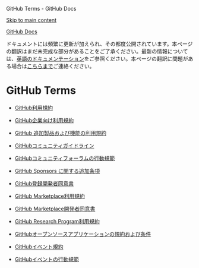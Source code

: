 GitHub Terms - GitHub Docs

[Skip to main content](#main-content)

[](/ja)[GitHub Docs](/ja)

ドキュメントには頻繁に更新が加えられ、その都度公開されています。本ページの翻訳はまだ未完成な部分があることをご了承ください。最新の情報については、[英語のドキュメンテーション](/en)をご参照ください。本ページの翻訳に問題がある場合は[こちらまで](https://github.com/contact?form[subject]=translation%20issue%20on%20docs.github.com&form[comments]=)ご連絡ください。

GitHub Terms
==========

* [GitHub利用規約](/ja/site-policy/github-terms/github-terms-of-service)

* [GitHub企業向け利用規約](/ja/site-policy/github-terms/github-corporate-terms-of-service)

* [GitHub 追加製品および機能の利用規約](/ja/site-policy/github-terms/github-terms-for-additional-products-and-features)

* [GitHubコミュニティガイドライン](/ja/site-policy/github-terms/github-community-guidelines)

* [GitHubコミュニティフォーラムの行動規範](/ja/site-policy/github-terms/github-community-forum-code-of-conduct)

* [GitHub Sponsors に関する追加条項](/ja/site-policy/github-terms/github-sponsors-additional-terms)

* [GitHub登録開発者同意書](/ja/site-policy/github-terms/github-registered-developer-agreement)

* [GitHub Marketplace利用規約](/ja/site-policy/github-terms/github-marketplace-terms-of-service)

* [GitHub Marketplace開発者同意書](/ja/site-policy/github-terms/github-marketplace-developer-agreement)

* [GitHub Research Program利用規約](/ja/site-policy/github-terms/github-research-program-terms)

* [GitHubオープンソースアプリケーションの規約および条件](/ja/site-policy/github-terms/github-open-source-applications-terms-and-conditions)

* [GitHubイベント規約](/ja/site-policy/github-terms/github-event-terms)

* [GitHubイベントの行動規範](/ja/site-policy/github-terms/github-event-code-of-conduct)
